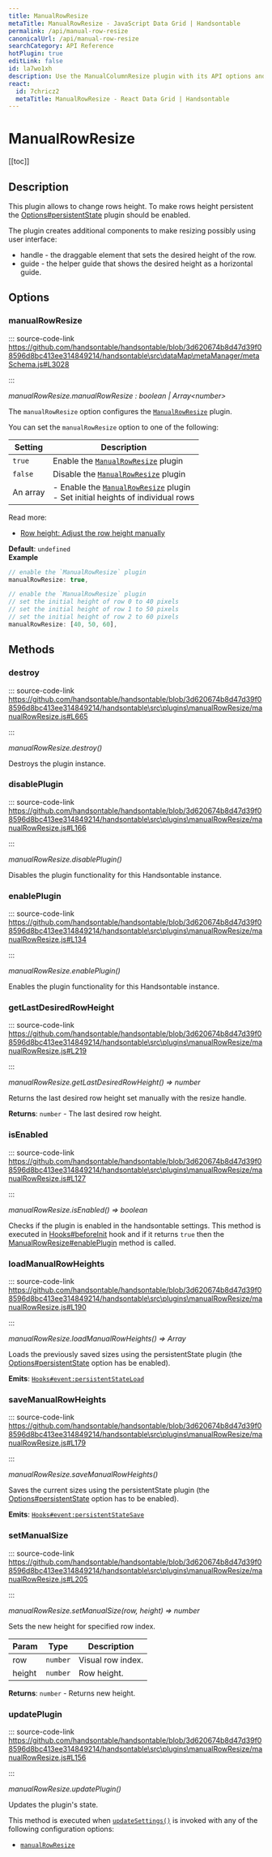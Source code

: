 ```yaml
---
title: ManualRowResize
metaTitle: ManualRowResize - JavaScript Data Grid | Handsontable
permalink: /api/manual-row-resize
canonicalUrl: /api/manual-row-resize
searchCategory: API Reference
hotPlugin: true
editLink: false
id: la7wo1xh
description: Use the ManualColumnResize plugin with its API options and methods to let your users manually change row heights using Handsontable's interface.
react:
  id: 7chricz2
  metaTitle: ManualRowResize - React Data Grid | Handsontable
---
```


# ManualRowResize

[[toc]]

## Description

This plugin allows to change rows height. To make rows height persistent the [Options#persistentState](@/api/options.md#persistentstate)
plugin should be enabled.

The plugin creates additional components to make resizing possibly using user interface:
- handle - the draggable element that sets the desired height of the row.
- guide - the helper guide that shows the desired height as a horizontal guide.


## Options

### manualRowResize
  
::: source-code-link https://github.com/handsontable/handsontable/blob/3d620674b8d47d39f08596d8bc413ee314849214/handsontable\src\dataMap\metaManager/metaSchema.js#L3028

:::

_manualRowResize.manualRowResize : boolean | Array&lt;number&gt;_

The `manualRowResize` option configures the [`ManualRowResize`](@/api/manualRowResize.md) plugin.

You can set the `manualRowResize` option to one of the following:

| Setting  | Description                                                                                                   |
| -------- | ------------------------------------------------------------------------------------------------------------- |
| `true`   | Enable the [`ManualRowResize`](@/api/manualRowResize.md) plugin                                               |
| `false`  | Disable the [`ManualRowResize`](@/api/manualRowResize.md) plugin                                              |
| An array | - Enable the [`ManualRowResize`](@/api/manualRowResize.md) plugin<br>- Set initial heights of individual rows |

Read more:
- [Row height: Adjust the row height manually](@/guides/rows/row-height/row-height.md#adjust-the-row-height-manually)

**Default**: <code>undefined</code>  
**Example**  
```js
// enable the `ManualRowResize` plugin
manualRowResize: true,

// enable the `ManualRowResize` plugin
// set the initial height of row 0 to 40 pixels
// set the initial height of row 1 to 50 pixels
// set the initial height of row 2 to 60 pixels
manualRowResize: [40, 50, 60],
```

## Methods

### destroy
  
::: source-code-link https://github.com/handsontable/handsontable/blob/3d620674b8d47d39f08596d8bc413ee314849214/handsontable\src\plugins\manualRowResize/manualRowResize.js#L665

:::

_manualRowResize.destroy()_

Destroys the plugin instance.



### disablePlugin
  
::: source-code-link https://github.com/handsontable/handsontable/blob/3d620674b8d47d39f08596d8bc413ee314849214/handsontable\src\plugins\manualRowResize/manualRowResize.js#L166

:::

_manualRowResize.disablePlugin()_

Disables the plugin functionality for this Handsontable instance.



### enablePlugin
  
::: source-code-link https://github.com/handsontable/handsontable/blob/3d620674b8d47d39f08596d8bc413ee314849214/handsontable\src\plugins\manualRowResize/manualRowResize.js#L134

:::

_manualRowResize.enablePlugin()_

Enables the plugin functionality for this Handsontable instance.



### getLastDesiredRowHeight
  
::: source-code-link https://github.com/handsontable/handsontable/blob/3d620674b8d47d39f08596d8bc413ee314849214/handsontable\src\plugins\manualRowResize/manualRowResize.js#L219

:::

_manualRowResize.getLastDesiredRowHeight() ⇒ number_

Returns the last desired row height set manually with the resize handle.


**Returns**: `number` - The last desired row height.  

### isEnabled
  
::: source-code-link https://github.com/handsontable/handsontable/blob/3d620674b8d47d39f08596d8bc413ee314849214/handsontable\src\plugins\manualRowResize/manualRowResize.js#L127

:::

_manualRowResize.isEnabled() ⇒ boolean_

Checks if the plugin is enabled in the handsontable settings. This method is executed in [Hooks#beforeInit](@/api/hooks.md#beforeinit)
hook and if it returns `true` then the [ManualRowResize#enablePlugin](@/api/manualRowResize.md#enableplugin) method is called.



### loadManualRowHeights
  
::: source-code-link https://github.com/handsontable/handsontable/blob/3d620674b8d47d39f08596d8bc413ee314849214/handsontable\src\plugins\manualRowResize/manualRowResize.js#L190

:::

_manualRowResize.loadManualRowHeights() ⇒ Array_

Loads the previously saved sizes using the persistentState plugin (the [Options#persistentState](@/api/options.md#persistentstate) option
has be enabled).

**Emits**: [`Hooks#event:persistentStateLoad`](@/api/hooks.md#persistentstateload)  


### saveManualRowHeights
  
::: source-code-link https://github.com/handsontable/handsontable/blob/3d620674b8d47d39f08596d8bc413ee314849214/handsontable\src\plugins\manualRowResize/manualRowResize.js#L179

:::

_manualRowResize.saveManualRowHeights()_

Saves the current sizes using the persistentState plugin (the [Options#persistentState](@/api/options.md#persistentstate) option has to be
enabled).

**Emits**: [`Hooks#event:persistentStateSave`](@/api/hooks.md#persistentstatesave)  


### setManualSize
  
::: source-code-link https://github.com/handsontable/handsontable/blob/3d620674b8d47d39f08596d8bc413ee314849214/handsontable\src\plugins\manualRowResize/manualRowResize.js#L205

:::

_manualRowResize.setManualSize(row, height) ⇒ number_

Sets the new height for specified row index.


| Param | Type | Description |
| --- | --- | --- |
| row | `number` | Visual row index. |
| height | `number` | Row height. |


**Returns**: `number` - Returns new height.  

### updatePlugin
  
::: source-code-link https://github.com/handsontable/handsontable/blob/3d620674b8d47d39f08596d8bc413ee314849214/handsontable\src\plugins\manualRowResize/manualRowResize.js#L156

:::

_manualRowResize.updatePlugin()_

Updates the plugin's state.

This method is executed when [`updateSettings()`](@/api/core.md#updatesettings) is invoked with any of the following configuration options:
 - [`manualRowResize`](@/api/options.md#manualrowresize)


